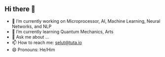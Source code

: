 ## Hi there 👋

- 🔭 I’m currently working on Microprocessor, AI, Machine Learning, Neural Networks, and NLP
- 🌱 I’m currently learning Quantum Mechanics, Arts
- 💬 Ask me about ...
- 📫 How to reach me: selut@tuta.io
- 😄 Pronouns: He/Him

